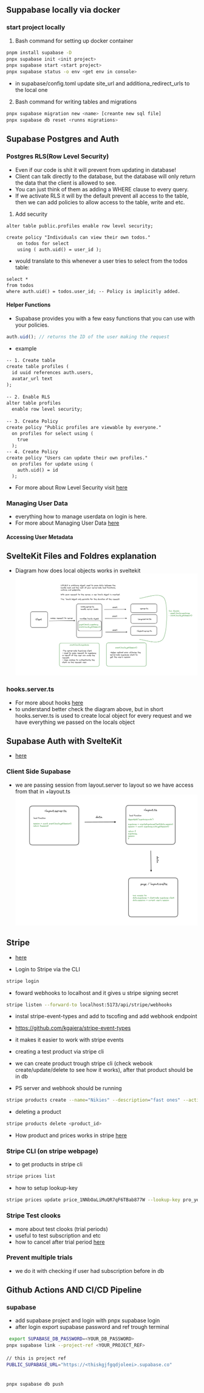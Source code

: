 ## Suppabase locally via docker

### start project locally

1. Bash command for setting up docker container

```bash
pnpm install supabase -D
pnpx supabase init <init project>
pnpx supabase start <start project>
pnpx supabase status -o env <get env in console>
```

- in supabase/config.toml update site_url and additiona_redirect_urls to the local one

2. Bash command for writing tables and migrations

```bash
pnpx supabase migration new <name> [creante new sql file]
pnpx supabase db reset <runns migrations>
```

## Supabase Postgres and Auth

### Postgres RLS(Row Level Security)

- Even if our code is shit it will prevent from updating in database!
- Client can talk directly to the database, but the database will only return the data that the client is allowed to see.
- You can just think of them as adding a WHERE clause to every query.
- If we activate RLS it will by the default prevent all access to the table, then we can add policies to allow access to the table, write and etc.

1. Add security

```postgresql
alter table public.profiles enable row level security;
```

```postgresql
create policy "Individuals can view their own todos."
    on todos for select
    using ( auth.uid() = user_id );
```

- would translate to this whenever a user tries to select from the todos table:

```postgresql
select *
from todos
where auth.uid() = todos.user_id; -- Policy is implicitly added.
```

#### Helper Functions

- Supabase provides you with a few easy functions that you can use with your policies.

```ts
auth.uid(); // returns the ID of the user making the request
```

- example

```postgresql
-- 1. Create table
create table profiles (
  id uuid references auth.users,
  avatar_url text
);

-- 2. Enable RLS
alter table profiles
  enable row level security;

-- 3. Create Policy
create policy "Public profiles are viewable by everyone."
  on profiles for select using (
    true
  );
-- 4. Create Policy
create policy "Users can update their own profiles."
  on profiles for update using (
    auth.uid() = id
  );
```

- For more about Row Level Security visit [here](https://supabase.com/docs/guides/auth/row-level-security)

### Managing User Data

- everything how to manage userdata on login is here.
- For more about Managing User Data [here](https://supabase.com/docs/guides/auth/managing-user-data)

#### Accessing User Metadata

## SvelteKit Files and Foldres explanation

- Diagram how does local objects works in sveltekit
  ![Alt text](markdown_data/local-object.png)

### hooks.server.ts

- For more about hooks [here](https://kit.svelte.dev/docs/hooks)
- to understand better check the diagram above, but in short hooks.server.ts is used to create local object for every request and we have everything we passed on the locals object

## Supabase Auth with SvelteKit

- [here](https://supabase.com/docs/guides/auth/auth-helpers/sveltekit)

### Client Side Supabase

- we are passing session from layout.server to layout so we have access from that in +layout.ts
  ![Alt text](markdown_data/client-side-supabase.png)

## Stripe

- [here](https://stripe.com/docs/api)

- Login to Stripe via the CLI

```bash
stripe login
```

- foward webhooks to localhost and it gives u stripe signing secret

```bash
stripe listen --forward-to localhost:5173/api/stripe/webhooks
```

- instal stripe-event-types and add to tscofing and add webhook endpoint
- https://github.com/kgajera/stripe-event-types
- it makes it easier to work with stripe events

- creating a test product via stripe cli
- we can create product trough stripe cli (check webook create/update/delete to see how it works), after that product should be in db
- PS server and webhook should be running

```bash
stripe products create --name="Nikies" --description="fast ones" --active="true" --type="service"
```

- deleting a product

```bash
stripe products delete <product_id>
```

- How product and prices works in stripe [here](https://stripe.com/docs/products-prices/how-products-and-prices-work)

### Stripe CLI (on stripe webpage)

- to get products in stripe cli

```bash
stripe prices list
```

- how to setup lookup-key

```bash
stripe prices update price_1NNbOaLiMuQR7qF6TBab877W --lookup-key pro_yearly
```

### Stripe Test clooks

- more about test clooks (trial periods)
- useful to test subscription and etc
- how to cancel after trial period
  [here](https://stripe.com/docs/billing/testing/test-clocks)

### Prevent multiple trials

- we do it with checking if user had subscription before in db


## Github Actions AND CI/CD Pipeline

### supabase 

- add supabase project and login with pnpx supabase login
- after login export supabase password and ref trough terminal

```bash
 export SUPABASE_DB_PASSWORD=<YOUR_DB_PASSWORD>
pnpx supabase link --project-ref <YOUR_PROJECT_REF>

// this is project ref
PUBLIC_SUPABASE_URL="https://<thiskgjfgqdjoleei>.supabase.co"


pnpx supabase db push

```